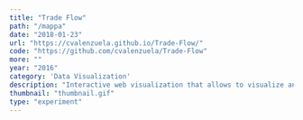 ```yaml
---
title: "Trade Flow"
path: "/mappa"
date: "2018-01-23"
url: "https://cvalenzuela.github.io/Trade-Flow/"
code: "https://github.com/cvalenzuela/Trade-Flow" 
more: ""
year: "2016"
category: 'Data Visualization'
description: "Interactive web visualization that allows to visualize and listen to economic trade data between countries. Using data from the UN."
thumbnail: "thumbnail.gif"
type: "experiment"
---
```

